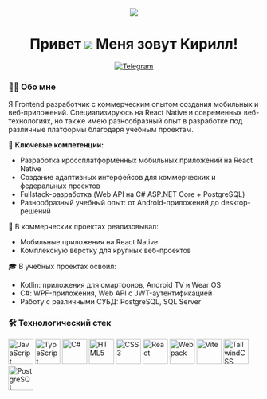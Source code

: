 <div align="center">
  
<img src="https://media.giphy.com/media/v1.Y2lkPTc5MGI3NjExa2V5bGNxY3Q2d3FqZzNlZ2U3d2c1d2p1b2N0dXJ6eWl2cDl0eW1odyZlcD12MV9pbnRlcm5hbF9naWZfYnlfaWQmY3Q9Zw/qgQUggAC3Pfv687qPC/giphy.gif">

# Привет ![](https://user-images.githubusercontent.com/18350557/176309783-0785949b-9127-417c-8b55-ab5a4333674e.gif) Меня зовут Кирилл!

[![Telegram](https://img.shields.io/badge/Telegram-2CA5E0?style=for-the-badge&logo=telegram&logoColor=white)](https://t.me/J0z3r)

</div>

### 👩‍💻 Обо мне

Я Frontend разработчик с коммерческим опытом создания мобильных и веб-приложений. Специализируюсь на React Native и современных веб-технологиях, но также имею разнообразный опыт в разработке под различные платформы благодаря учебным проектам.

🔹 **Ключевые компетенции:**
- Разработка кроссплатформенных мобильных приложений на React Native
- Создание адаптивных интерфейсов для коммерческих и федеральных проектов
- Fullstack-разработка (Web API на C# ASP.NET Core + PostgreSQL)
- Разнообразный учебный опыт: от Android-приложений до desktop-решений

💼 В коммерческих проектах реализовывал:
- Мобильные приложения на React Native
- Комплексную вёрстку для крупных веб-проектов

🎓 В учебных проектах освоил:
- Kotlin: приложения для смартфонов, Android TV и Wear OS
- C#: WPF-приложения, Web API с JWT-аутентификацией
- Работу с различными СУБД: PostgreSQL, SQL Server

### 🛠 Технологический стек

<div align="start">
<a href="https://developer.mozilla.org/en-US/docs/Web/JavaScript" target="_blank" rel="noreferrer"><img src="https://raw.githubusercontent.com/danielcranney/readme-generator/main/public/icons/skills/javascript-colored.svg" width="50" height="50" alt="JavaScript" title="JavaScript"/></a>
<a href="https://www.typescriptlang.org/" target="_blank" rel="noreferrer"><img src="https://raw.githubusercontent.com/danielcranney/readme-generator/main/public/icons/skills/typescript-colored.svg" width="50" height="50"  alt="TypeScript" title="TypeScript"/></a>
<a href="https://docs.microsoft.com/en-us/dotnet/csharp/" target="_blank" rel="noreferrer"><img src="https://raw.githubusercontent.com/danielcranney/readme-generator/main/public/icons/skills/csharp-colored.svg" width="50" height="50" alt="C#" title="C#"/></a>
<a href="https://developer.mozilla.org/en-US/docs/Glossary/HTML5" target="_blank" rel="noreferrer"><img src="https://raw.githubusercontent.com/danielcranney/readme-generator/main/public/icons/skills/html5-colored.svg" width="50" height="50"  alt="HTML5" title="HTML5"/></a>
<a href="https://www.w3.org/TR/CSS/#css" target="_blank" rel="noreferrer"><img src="https://raw.githubusercontent.com/danielcranney/readme-generator/main/public/icons/skills/css3-colored.svg" width="50" height="50"  alt="CSS3" title="CSS3"/></a>
<a href="https://reactjs.org/" target="_blank" rel="noreferrer"><img src="https://raw.githubusercontent.com/danielcranney/readme-generator/main/public/icons/skills/react-colored.svg" width="50" height="50"  alt="React" title="React"/></a>
<a href="https://webpack.js.org/" target="_blank" rel="noreferrer"><img src="https://raw.githubusercontent.com/danielcranney/readme-generator/main/public/icons/skills/webpack-colored.svg" width="50" height="50"  alt="Webpack" title="Webpack"/></a>
<a href="https://vitejs.dev/" target="_blank" rel="noreferrer"><img src="https://raw.githubusercontent.com/danielcranney/readme-generator/main/public/icons/skills/vite-colored.svg" width="50" height="50"  alt="Vite" title="Vite"/></a>
<a href="https://tailwindcss.com/" target="_blank" rel="noreferrer"><img src="https://raw.githubusercontent.com/danielcranney/readme-generator/main/public/icons/skills/tailwindcss-colored.svg" width="50" height="50"  alt="TailwindCSS" title="TailwindCSS"/></a>
<a href="https://www.postgresql.org/" target="_blank" rel="noreferrer"><img src="https://raw.githubusercontent.com/danielcranney/readme-generator/main/public/icons/skills/postgresql-colored.svg" width="50" height="50" alt="PostgreSQL" title="PostgreSQL"/></a>


</div>
